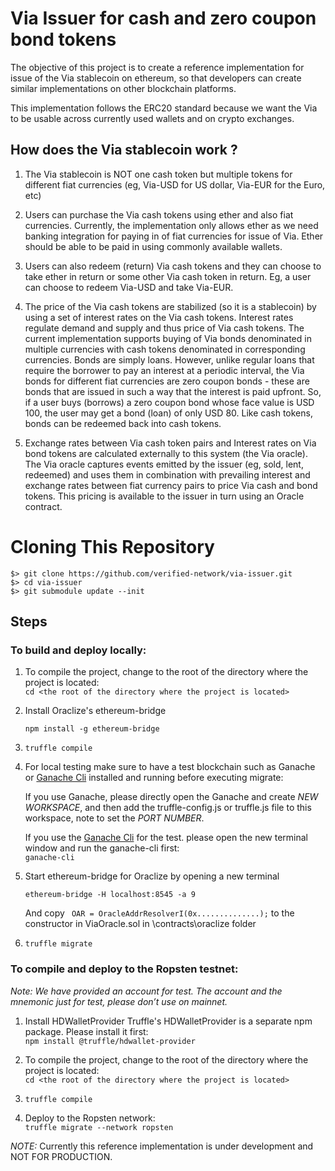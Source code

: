 ﻿# Via Issuer for cash and zero coupon bond tokens
The objective of this project is to create a reference implementation for issue of the Via stablecoin on ethereum, so that developers can create similar implementations on other blockchain platforms. 

This implementation follows the ERC20 standard because we want the Via to be usable across currently used wallets and on crypto exchanges. 


## How does the Via stablecoin work ?
1. The Via stablecoin is NOT one cash token but multiple tokens for different fiat currencies (eg, Via-USD for US dollar, Via-EUR for the Euro, etc)

2. Users can purchase the Via cash tokens using ether and also fiat currencies. Currently, the implementation only allows ether as we need banking integration for paying in of fiat currencies for issue of Via. Ether should be able to be paid in using commonly available wallets.

3. Users can also redeem (return) Via cash tokens and they can choose to take ether in return or some other Via cash token in return. Eg, a user can choose to redeem Via-USD and take Via-EUR. 

4. The price of the Via cash tokens are stabilized (so it is a stablecoin) by using a set of interest rates on the Via cash tokens. Interest rates regulate demand and supply and thus price of Via cash tokens. The current implementation supports buying of Via bonds denominated in multiple currencies with cash tokens denominated in corresponding currencies. Bonds are simply loans. However, unlike regular loans that require the borrower to pay an interest at a periodic interval, the Via bonds for different fiat currencies are zero coupon bonds - these are bonds that are issued in such a way that the interest is paid upfront. So, if a user buys (borrows) a zero coupon bond whose face value is USD 100, the user may get a bond (loan) of only USD 80. Like cash tokens, bonds can be redeemed back into cash tokens. 

5. Exchange rates between Via cash token pairs and Interest rates on Via bond tokens are calculated externally to this system (the Via oracle). The Via oracle captures events emitted by the issuer (eg, sold, lent, redeemed) and uses them in combination with prevailing interest and exchange rates between fiat currency pairs to price Via cash and bond tokens. This pricing is available to the issuer in turn using an Oracle contract.

# Cloning This Repository

```shell
$> git clone https://github.com/verified-network/via-issuer.git
$> cd via-issuer
$> git submodule update --init
```

## Steps

### To build and deploy locally:
1.  To compile the project, change to the root of the directory where the project is located:\
    ``` cd <the root of the directory where the project is located> ```

2.  Install Oraclize's ethereum-bridge 

    ``` npm install -g ethereum-bridge ```

3.  ``` truffle compile ```

4.  For local testing make sure to have a test blockchain such as Ganache or [Ganache Cli] installed and running before executing migrate:

    If you use Ganache, please directly open the Ganache and create *NEW WORKSPACE*, and then add the truffle-config.js or truffle.js file to this workspace, note to     set the *PORT NUMBER*.

    If you use the [Ganache Cli] for the test. please open the new terminal window and run the ganache-cli first:\
    ``` ganache-cli ```

5.  Start ethereum-bridge for Oraclize by opening a new terminal

    ``` ethereum-bridge -H localhost:8545 -a 9 ```

    And copy ``` OAR = OracleAddrResolverI(0x..............);``` to the constructor in ViaOracle.sol in \contracts\oraclize folder

6.  ``` truffle migrate ```

### To compile and deploy to the Ropsten testnet:

*Note: We have provided an account for test. The account and the mnemonic just for test, please don’t use on mainnet.*

1.  Install HDWalletProvider
Truffle's HDWalletProvider is a separate npm package. Please install it first:\
``` npm install @truffle/hdwallet-provider ```

2.  To compile the project, change to the root of the directory where the project is located:\
``` cd <the root of the directory where the project is located> ```

3.  ``` truffle compile ```

4.  Deploy to the Ropsten network:\
``` truffle migrate --network ropsten ```


[Ganache Cli]: https://github.com/trufflesuite/ganache-cli



*NOTE:* Currently this reference implementation is under development and NOT FOR PRODUCTION.
